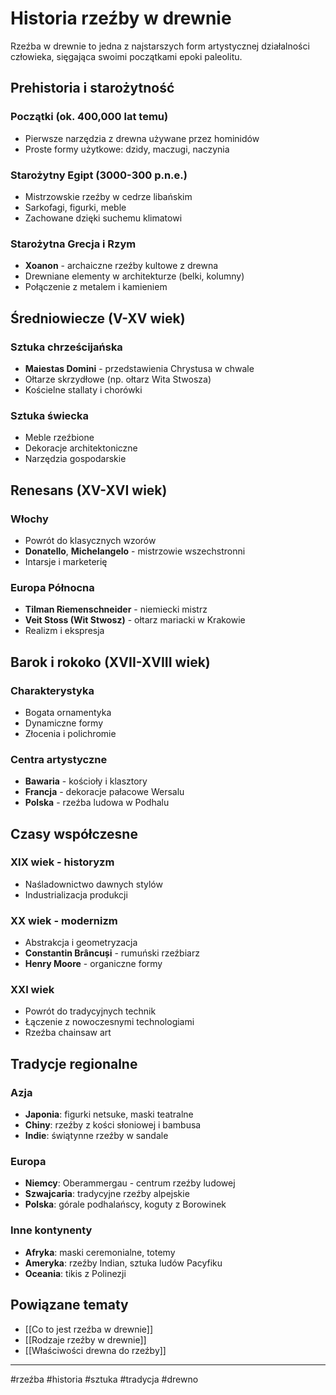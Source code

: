 # Historia rzeźby w drewnie

Rzeźba w drewnie to jedna z najstarszych form artystycznej działalności człowieka, sięgająca swoimi początkami epoki paleolitu.

## Prehistoria i starożytność

### Początki (ok. 400,000 lat temu)
- Pierwsze narzędzia z drewna używane przez hominidów
- Proste formy użytkowe: dzidy, maczugi, naczynia

### Starożytny Egipt (3000-300 p.n.e.)
- Mistrzowskie rzeźby w cedrze libańskim
- Sarkofagi, figurki, meble
- Zachowane dzięki suchemu klimatowi

### Starożytna Grecja i Rzym
- **Xoanon** - archaiczne rzeźby kultowe z drewna
- Drewniane elementy w architekturze (belki, kolumny)
- Połączenie z metalem i kamieniem

## Średniowiecze (V-XV wiek)

### Sztuka chrześcijańska
- **Maiestas Domini** - przedstawienia Chrystusa w chwale
- Ołtarze skrzydłowe (np. ołtarz Wita Stwosza)
- Kościelne stallaty i chorówki

### Sztuka świecka
- Meble rzeźbione
- Dekoracje architektoniczne
- Narzędzia gospodarskie

## Renesans (XV-XVI wiek)

### Włochy
- Powrót do klasycznych wzorów
- **Donatello**, **Michelangelo** - mistrzowie wszechstronni
- Intarsje i marketerię

### Europa Północna
- **Tilman Riemenschneider** - niemiecki mistrz
- **Veit Stoss (Wit Stwosz)** - ołtarz mariacki w Krakowie
- Realizm i ekspresja

## Barok i rokoko (XVII-XVIII wiek)

### Charakterystyka
- Bogata ornamentyka
- Dynamiczne formy
- Złocenia i polichromie

### Centra artystyczne
- **Bawaria** - kościoły i klasztory
- **Francja** - dekoracje pałacowe Wersalu
- **Polska** - rzeźba ludowa w Podhalu

## Czasy współczesne

### XIX wiek - historyzm
- Naśladownictwo dawnych stylów
- Industrializacja produkcji

### XX wiek - modernizm
- Abstrakcja i geometryzacja
- **Constantin Brâncuși** - rumuński rzeźbiarz
- **Henry Moore** - organiczne formy

### XXI wiek
- Powrót do tradycyjnych technik
- Łączenie z nowoczesnymi technologiami
- Rzeźba chainsaw art

## Tradycje regionalne

### Azja
- **Japonia**: figurki netsuke, maski teatralne
- **Chiny**: rzeźby z kości słoniowej i bambusa
- **Indie**: świątynne rzeźby w sandale

### Europa
- **Niemcy**: Oberammergau - centrum rzeźby ludowej
- **Szwajcaria**: tradycyjne rzeźby alpejskie  
- **Polska**: górale podhalańscy, koguty z Borowinek

### Inne kontynenty
- **Afryka**: maski ceremonialne, totemy
- **Ameryka**: rzeźby Indian, sztuka ludów Pacyfiku
- **Oceania**: tikis z Polinezji

## Powiązane tematy

- [[Co to jest rzeźba w drewnie]]
- [[Rodzaje rzeźby w drewnie]]
- [[Właściwości drewna do rzeźby]]

---

#rzeźba #historia #sztuka #tradycja #drewno